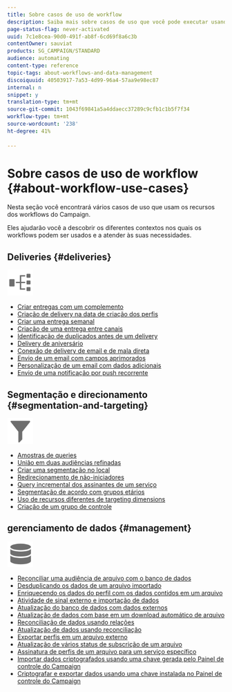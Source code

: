 ```yaml
---
title: Sobre casos de uso de workflow
description: Saiba mais sobre casos de uso que você pode executar usando workflows Campaign Standard.
page-status-flag: never-activated
uuid: 7c1e8cea-90d0-491f-ab8f-6cd69f8a6c3b
contentOwner: sauviat
products: SG_CAMPAIGN/STANDARD
audience: automating
content-type: reference
topic-tags: about-workflows-and-data-management
discoiquuid: 40503917-7a53-4d99-96a4-57aa9e98ec87
internal: n
snippet: y
translation-type: tm+mt
source-git-commit: 1043f69841a5a4ddaecc37289c9cfb1c1b5f7f34
workflow-type: tm+mt
source-wordcount: '238'
ht-degree: 41%

---
```



# Sobre casos de uso de workflow {#about-workflow-use-cases}

Nesta seção você encontrará vários casos de uso que usam os recursos dos workflows do Campaign.

Eles ajudarão você a descobrir os diferentes contextos nos quais os workflows podem ser usados e a atender às suas necessidades.

## Deliveries {#deliveries}

<img src="assets/do-not-localize/icon_workflows.svg" width="60px">

* [Criar entregas com um complemento](../../automating/using/workflow-created-query-with-complement.md)
* [Criação de delivery na data de criação dos perfis](../../automating/using/workflow-creation-date-query.md)
* [Criar uma entrega semanal](../../automating/using/workflow-weekly-offer.md)
* [Criação de uma entrega entre canais](../../automating/using/workflow-cross-channel-delivery.md)
* [Identificação de duplicados antes de um delivery](../../automating/using/identifying-duplicated-before-delivery.md)
* [Delivery de aniversário](../../automating/using/birthday-delivery.md)
* [Conexão de delivery de email e de mala direta](../../automating/using/coupling-email-direct-mail.md)
* [Envio de um email com campos aprimorados](../../automating/using/sending-email-enriched-fields.md)
* [Personalização de um email com dados adicionais](../../automating/using/personalizing-email-with-additional-data.md)
* [Envio de uma notificação por push recorrente](../../automating/using/recurring-push-notifications.md)

## Segmentação e direcionamento {#segmentation-and-targeting}

<img src="assets/do-not-localize/icon_filter.svg" width="60px">

* [Amostras de queries](../../automating/using/query-samples.md)
* [União em duas audiências refinadas](../../automating/using/union-on-two-refined-audiences.md)
* [Criar uma segmentação no local](../../automating/using/workflow-segmentation-location.md)
* [Redirecionamento de não-iniciadores](../../automating/using/workflow-cross-channel-retargeting.md)
* [Query incremental dos assinantes de um serviço](../../automating/using/incremental-query-on-subscribers.md)
* [Segmentação de acordo com grupos etários](../../automating/using/segmentation-age-groups.md)
* [Uso de recursos diferentes de targeting dimensions](../../automating/using/using-resources-different-from-targeting-dimensions.md)
* [Criação de um grupo de controle](../../automating/using/workflow-control-group.md)

## gerenciamento de dados {#management}

<img src="assets/do-not-localize/icon_manage.svg" width="60px">

* [Reconciliar uma audiência de arquivo com o banco de dados](../../automating/using/reconcile-file-audience-with-database.md)
* [Desduplicando os dados de um arquivo importado](../../automating/using/deduplicating-data-imported-file.md)
* [Enriquecendo os dados do perfil com os dados contidos em um arquivo](../../automating/using/enriching-profile-data-file.md)
* [Atividade de sinal externo e importação de dados](../../automating/using/external-signal-data-import.md)
* [Atualização do banco de dados com dados externos](../../automating/using/update-database-file.md)
* [Atualização de dados com base em um download automático de arquivo](../../automating/using/update-data-automatic-download.md)
* [Reconciliação de dados usando relações](../../automating/using/reconciliation-using-relations.md)
* [Atualização de dados usando reconciliação](../../automating/using/data-update-reconciliation.md)
* [Exportar perfis em um arquivo externo](../../automating/using/exporting-profiles-in-file.md)
* [Atualização de vários status de subscrição de um arquivo](../../automating/using/updating-subscriptions-from-file.md)
* [Assinatura de perfis de um arquivo para um serviço específico](../../automating/using/subscribing-profiles-from-file.md)
* [Importar dados criptografados usando uma chave gerada pelo Painel de controle do Campaign](../../automating/using/managing-encrypted-data.md#use-case-gpg-decrypt)
* [Criptografar e exportar dados usando uma chave instalada no Painel de controle do Campaign](../../automating/using/managing-encrypted-data.md#use-case-gpg-encrypt)
